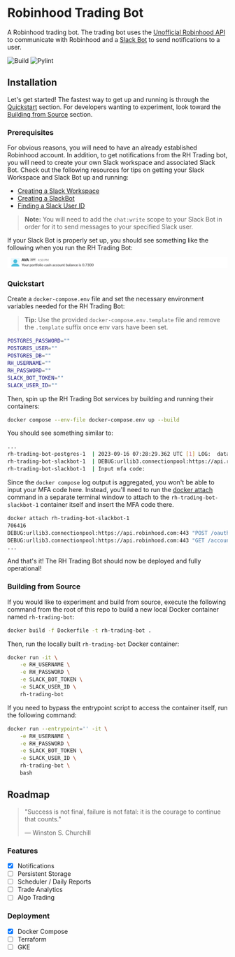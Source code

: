 # Robinhood Trading Bot

A Robinhood trading bot. The trading bot uses the [Unofficial Robinhood API](https://github.com/robinhood-unofficial/pyrh) to communicate with Robinhood and a [Slack Bot](https://api.slack.com/start/quickstart) to send notifications to a user.

![Build](https://github.com/Andrew5194/rh-trading-bot/actions/workflows/build.yml/badge.svg)
![Pylint](https://github.com/Andrew5194/rh-trading-bot/actions/workflows/pylint.yml/badge.svg)

## Installation

Let's get started! The fastest way to get up and running is through the [Quickstart](#quickstart) section. For developers wanting to experiment, look toward the [Building from Source](#building-from-source) section.

### Prerequisites

For obvious reasons, you will need to have an already established Robinhood account. In addition, to get notifications from the RH Trading bot, you will need to create your own Slack workspace and associated Slack Bot. Check out the following resources for tips on getting your Slack Workspace and Slack Bot up and running:

* [Creating a Slack Workspace](https://slack.com/help/articles/206845317-Create-a-Slack-workspace)
* [Creating a SlackBot](https://api.slack.com/start/quickstart)
* [Finding a Slack User ID](https://www.workast.com/help/article/how-to-find-a-slack-user-id/)

> **Note:** You will need to add the `chat:write` scope to your Slack Bot in order for it to send messages to your specified Slack user.

If your Slack Bot is properly set up, you should see something like the following when you run the RH Trading Bot:

![working-slackbot](.images/working-slackbot.png)

### Quickstart

Create a `docker-compose.env` file and set the necessary environment variables needed for the RH Trading Bot:

> **Tip:** Use the provided `docker-compose.env.template` file and remove the `.template` suffix once env vars have been set.

```bash
POSTGRES_PASSWORD=""
POSTGRES_USER=""
POSTGRES_DB=""
RH_USERNAME=""
RH_PASSWORD=""
SLACK_BOT_TOKEN=""
SLACK_USER_ID=""
```

Then, spin up the RH Trading Bot services by building and running their containers:

```bash
docker compose --env-file docker-compose.env up --build
```

You should see something similar to:

```bash
...
rh-trading-bot-postgres-1  | 2023-09-16 07:28:29.362 UTC [1] LOG:  database system is ready to accept connections
rh-trading-bot-slackbot-1  | DEBUG:urllib3.connectionpool:https://api.robinhood.com:443 "POST /oauth2/token/ HTTP/1.1" 200 None
rh-trading-bot-slackbot-1  | Input mfa code:
```

Since the `docker compose` log output is aggregated, you won't be able to input your MFA code here. Instead, you'll need to run the [docker attach](https://docs.docker.com/engine/reference/commandline/attach/) command in a separate terminal window to attach to the `rh-trading-bot-slackbot-1` container itself and insert the MFA code there.

```bash
docker attach rh-trading-bot-slackbot-1
706416
DEBUG:urllib3.connectionpool:https://api.robinhood.com:443 "POST /oauth2/token/ HTTP/1.1" 200 None
DEBUG:urllib3.connectionpool:https://api.robinhood.com:443 "GET /accounts/ HTTP/1.1" 200 None
...
```

And that's it! The RH Trading Bot should now be deployed and fully operational!

### Building from Source

If you would like to experiment and build from source, execute the following command from the root of this repo to build a new local Docker container named `rh-trading-bot`:

```bash
docker build -f Dockerfile -t rh-trading-bot .
```

Then, run the locally built `rh-trading-bot` Docker container:

```bash
docker run -it \
    -e RH_USERNAME \
    -e RH_PASSWORD \
    -e SLACK_BOT_TOKEN \
    -e SLACK_USER_ID \
    rh-trading-bot
```

If you need to bypass the entrypoint script to access the container itself, run the following command:

```bash
docker run --entrypoint='' -it \
    -e RH_USERNAME \
    -e RH_PASSWORD \
    -e SLACK_BOT_TOKEN \
    -e SLACK_USER_ID \
    rh-trading-bot \
    bash
```

## Roadmap

> "Success is not final, failure is not fatal: it is the courage to continue that counts."
>
>  ― Winston S. Churchill

### Features

- [X] Notifications
- [ ] Persistent Storage
- [ ] Scheduler / Daily Reports
- [ ] Trade Analytics
- [ ] Algo Trading

### Deployment

- [X] Docker Compose
- [ ] Terraform
- [ ] GKE